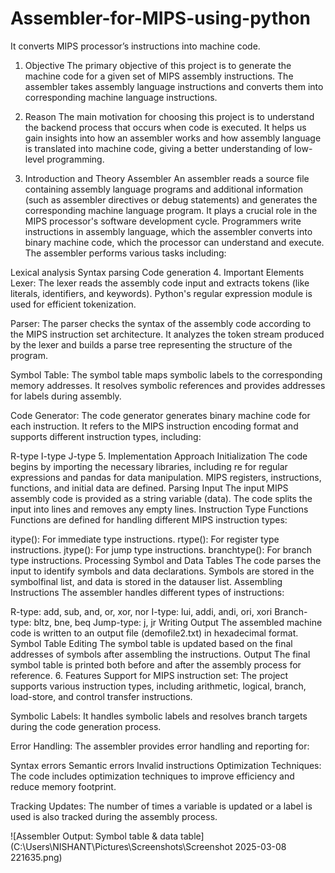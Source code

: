 # Assembler-for-MIPS-using-python
It converts MIPS processor’s instructions into machine code. 

1. Objective
The primary objective of this project is to generate the machine code for a given set of MIPS assembly instructions. The assembler takes assembly language instructions and converts them into corresponding machine language instructions.

2. Reason
The main motivation for choosing this project is to understand the backend process that occurs when code is executed. It helps us gain insights into how an assembler works and how assembly language is translated into machine code, giving a better understanding of low-level programming.

3. Introduction and Theory
Assembler
An assembler reads a source file containing assembly language programs and additional information (such as assembler directives or debug statements) and generates the corresponding machine language program. It plays a crucial role in the MIPS processor's software development cycle. Programmers write instructions in assembly language, which the assembler converts into binary machine code, which the processor can understand and execute. The assembler performs various tasks including:

Lexical analysis
Syntax parsing
Code generation
4. Important Elements
Lexer: The lexer reads the assembly code input and extracts tokens (like literals, identifiers, and keywords). Python's regular expression module is used for efficient tokenization.

Parser: The parser checks the syntax of the assembly code according to the MIPS instruction set architecture. It analyzes the token stream produced by the lexer and builds a parse tree representing the structure of the program.

Symbol Table: The symbol table maps symbolic labels to the corresponding memory addresses. It resolves symbolic references and provides addresses for labels during assembly.

Code Generator: The code generator generates binary machine code for each instruction. It refers to the MIPS instruction encoding format and supports different instruction types, including:

R-type
I-type
J-type
5. Implementation Approach
Initialization
The code begins by importing the necessary libraries, including re for regular expressions and pandas for data manipulation.
MIPS registers, instructions, functions, and initial data are defined.
Parsing Input
The input MIPS assembly code is provided as a string variable (data).
The code splits the input into lines and removes any empty lines.
Instruction Type Functions
Functions are defined for handling different MIPS instruction types:

itype(): For immediate type instructions.
rtype(): For register type instructions.
jtype(): For jump type instructions.
branchtype(): For branch type instructions.
Processing Symbol and Data Tables
The code parses the input to identify symbols and data declarations.
Symbols are stored in the symbolfinal list, and data is stored in the datauser list.
Assembling Instructions
The assembler handles different types of instructions:

R-type: add, sub, and, or, xor, nor
I-type: lui, addi, andi, ori, xori
Branch-type: bltz, bne, beq
Jump-type: j, jr
Writing Output
The assembled machine code is written to an output file (demofile2.txt) in hexadecimal format.
Symbol Table Editing
The symbol table is updated based on the final addresses of symbols after assembling the instructions.
Output
The final symbol table is printed both before and after the assembly process for reference.
6. Features
Support for MIPS instruction set: The project supports various instruction types, including arithmetic, logical, branch, load-store, and control transfer instructions.

Symbolic Labels: It handles symbolic labels and resolves branch targets during the code generation process.

Error Handling: The assembler provides error handling and reporting for:

Syntax errors
Semantic errors
Invalid instructions
Optimization Techniques: The code includes optimization techniques to improve efficiency and reduce memory footprint.

Tracking Updates: The number of times a variable is updated or a label is used is also tracked during the assembly process.

![Assembler Output: Symbol table & data table](C:\Users\NISHANT\Pictures\Screenshots\Screenshot 2025-03-08 221635.png)
